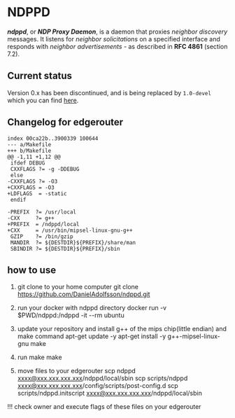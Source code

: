 # NDPPD

***ndppd***, or ***NDP Proxy Daemon***, is a daemon that proxies *neighbor discovery* messages. It listens for *neighbor solicitations* on a
specified interface and responds with *neighbor advertisements* - as described in **RFC 4861** (section 7.2).

## Current status

Version 0.x has been discontinued, and is being replaced by `1.0-devel` which you can find
[here](https://github.com/DanielAdolfsson/ndppd/tree/1.0-devel).

## Changelog for edgerouter

    index 00ca22b..3900339 100644
    --- a/Makefile
    +++ b/Makefile
    @@ -1,11 +1,12 @@
     ifdef DEBUG
     CXXFLAGS ?= -g -DDEBUG
     else
    -CXXFLAGS ?= -O3
    +CXXFLAGS = -O3
    +LDFLAGS  = -static
     endif

    -PREFIX  ?= /usr/local
    -CXX     ?= g++
    +PREFIX  = /ndppd/local
    +CXX     = /usr/bin/mipsel-linux-gnu-g++
     GZIP    ?= /bin/gzip
     MANDIR  ?= ${DESTDIR}${PREFIX}/share/man
     SBINDIR ?= ${DESTDIR}${PREFIX}/sbin

## how to use

1) git clone to your home computer
    git clone https://github.com/DanielAdolfsson/ndppd.git

2) run your docker with ndppd directory
    docker run -v $PWD/ndppd:/ndppd -it --rm ubuntu

3) update your repository and install g++ of the mips chip(little endian) and make command
    apt-get update -y
    apt-get install -y g++-mipsel-linux-gnu make

4) run make
    make

5) move files to your edgerouter
    scp ndppd xxxx@xxx.xxx.xxx.xxx/ndppd/local/sbin
    scp scripts/ndppd xxxx@xxx.xxx.xxx.xxx/config/scripts/post-config.d
    scp scripts/ndppd.initscript xxxx@xxx.xxx.xxx.xxx/ndppd/local/sbin

!!! check owner and execute flags of these files on your edgerouter
